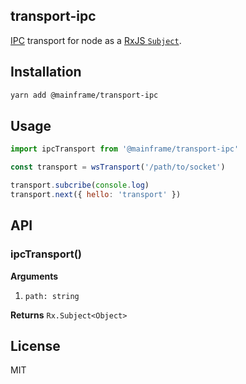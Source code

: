 ## transport-ipc

[IPC](https://nodejs.org/dist/latest-v9.x/docs/api/net.html#net_ipc_support) transport for node as a [RxJS `Subject`](http://reactivex.io/rxjs/class/es6/Subject.js~Subject.html).

## Installation

```sh
yarn add @mainframe/transport-ipc
```

## Usage

```js
import ipcTransport from '@mainframe/transport-ipc'

const transport = wsTransport('/path/to/socket')

transport.subcribe(console.log)
transport.next({ hello: 'transport' })
```

## API

### ipcTransport()

**Arguments**

1.  `path: string`

**Returns** `Rx.Subject<Object>`

## License

MIT
